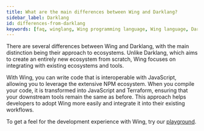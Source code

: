 ```yaml
---
title: What are the main differences between Wing and Darklang?
sidebar_label: Darklang
id: differences-from-darklang
keywords: [faq, winglang, Wing programming language, Wing language, Darklang]
---
```


There are several differences between Wing and Darklang, with the main distinction being their approach to ecosystems. Unlike Darklang, which aims to create an entirely new ecosystem from scratch, Wing focuses on integrating with existing ecosystems and tools. 

With Wing, you can write code that is interoperable with JavaScript, allowing you to leverage the extensive NPM ecosystem. When you compile your code, it is transformed into JavaScript and Terraform, ensuring that your downstream tools remain the same as before. This approach helps developers to adopt Wing more easily and integrate it into their existing workflows.

To get a feel for the development experience with Wing, try our [playground](https://play.winglang.io/).